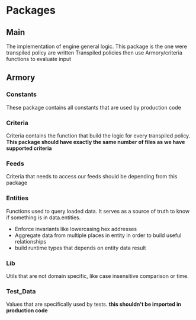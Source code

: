 
# Packages

## Main
The implementation of engine general logic. This package is the one were transpiled policy are written
Transpiled policies then use Armory/criteria functions to evaluate input

## Armory
### Constants
These package contains all constants that are used by production code

### Criteria
Criteria contains the function that build the logic for every transpiled policy.
**This package should have exactly the same number of files as we have supported criteria**

### Feeds
Criteria that needs to access our feeds should be depending from this package

### Entities
Functions used to query loaded data. It serves as a source of truth to know if something is in data.entities.
  - Enforce invariants like lowercasing hex addresses
  - Aggregate data from multiple places in entity in order to build useful relationships
  - build runtime types that depends on entity data result

### Lib
Utils that are not domain specific, like case insensitive comparison or time.

### Test_Data
Values that are specifically used by tests.
**this shouldn't be imported in production code**